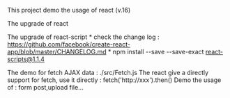 This project demo the usage of react (v.16)

The upgrade of react

The upgrade of react-script
	* check the change log : https://github.com/facebook/create-react-app/blob/master/CHANGELOG.md
	* npm install --save --save-exact react-scripts@1.1.4

The demo for fetch AJAX data : ./src/Fetch.js
	The react give a directly support for fetch, use it directly : fetch('http://xxx').then()
	Demo the usage of : form post,upload file...

